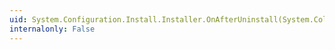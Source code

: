 ```yaml
---
uid: System.Configuration.Install.Installer.OnAfterUninstall(System.Collections.IDictionary)
internalonly: False
---
```

